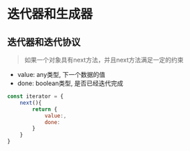 # 迭代器和生成器

## 迭代器和迭代协议
> 如果一个对象具有next方法，并且next方法满足一定的约束
- value: any类型, 下一个数据的值
- done: boolean类型, 是否已经迭代完成
```javascript
const iterator = {
	next(){
		return {
			value:,
			done:
		}
	}
}
```
